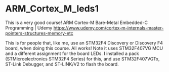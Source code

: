 # ARM_Cortex_M_leds1
This is a very good course!
ARM Cortex-M Bare-Metal Embedded-C Programming | Udemy
https://www.udemy.com/cortex-m-internals-master-pointers-structures-memory-etc

This is for people that, like me, use an STM32F4 Discovery or Discovery F4 board, when doing this course.
All works! Note it uses STM32F407VG MCU and a different assignment for the board LEDs.
I installed a pack (STMicroelectronics STM32F4 Series) for this, and use STM32F407VGTx, ST-Link Debugger, and ST-LINK/V2 to flash the board. 
